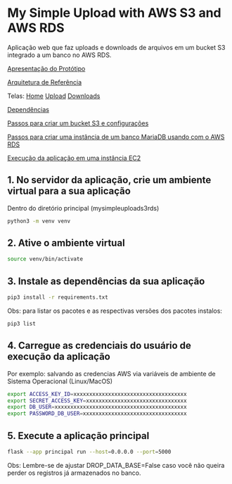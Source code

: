 # My Simple Upload with AWS S3 and AWS RDS

Aplicação web que faz uploads e downloads de arquivos em um bucket S3 integrado a um banco no AWS RDS. 

[Apresentação do Protótipo](https://github.com/armandossrecife/mysimpleuploads3rds/blob/main/docs/Topicos%20Engenharia%20de%20Software%20-%20App%20Web%20com%20S3%20e%20RDS.pdf)

[Arquitetura de Referência](https://github.com/armandossrecife/mysimpleuploads3rds/blob/main/docs/arquitetura.png)

Telas: [Home](https://github.com/armandossrecife/mysimpleuploads3rds/blob/main/docs/home.png) [Upload](https://github.com/armandossrecife/mysimpleuploads3rds/blob/main/docs/upload_2.png) [Downloads](https://github.com/armandossrecife/mysimpleuploads3rds/blob/main/docs/downloads.png) 

[Dependências](https://github.com/armandossrecife/mysimpleuploads3rds/blob/main/docs/dependencias.md)

[Passos para criar um bucket S3 e configurações](https://github.com/armandossrecife/mysimpleuploads3rds/blob/main/docs/passos_s3.md)

[Passos para criar uma instância de um banco MariaDB usando com o AWS RDS](https://github.com/armandossrecife/mysimpleuploads3rds/blob/main/docs/passos_rds.md)

[Execução da aplicação em uma instância EC2](https://github.com/armandossrecife/mysimpleuploads3rds/blob/main/docs/passos_ec2.md)

## 1. No servidor da aplicação, crie um ambiente virtual para a sua aplicação

Dentro do diretório principal (mysimpleuploads3rds)

```bash
python3 -m venv venv
```

## 2. Ative o ambiente virtual

```bash
source venv/bin/activate
```

## 3. Instale as dependências da sua aplicação

```bash
pip3 install -r requirements.txt
```

Obs: para listar os pacotes e as respectivas versões dos pacotes instalos:
```bash
pip3 list
```

## 4. Carregue as credenciais do usuário de execução da aplicação

Por exemplo: salvando as credencias AWS via variáveis de ambiente de Sistema Operacional (Linux/MacOS)

```bash
export ACCESS_KEY_ID=xxxxxxxxxxxxxxxxxxxxxxxxxxxxxxxxxxxx
export SECRET_ACCESS_KEY=xxxxxxxxxxxxxxxxxxxxxxxxxxxxxxxx
export DB_USER=xxxxxxxxxxxxxxxxxxxxxxxxxxxxxxxxxxxxxxxxxx
export PASSWORD_DB_USER=xxxxxxxxxxxxxxxxxxxxxxxxxxxxxxxxx
```

## 5. Execute a aplicação principal
```bash
flask --app principal run --host=0.0.0.0 --port=5000
```

Obs: Lembre-se de ajustar DROP_DATA_BASE=False caso você não queira perder os registros já armazenados no banco.
